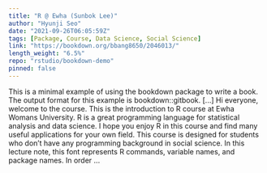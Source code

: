 ```yaml
---
title: "R @ Ewha (Sunbok Lee)"
author: "Hyunji Seo"
date: "2021-09-26T06:05:59Z"
tags: [Package, Course, Data Science, Social Science]
link: "https://bookdown.org/bbang8650/2046013/"
length_weight: "6.5%"
repo: "rstudio/bookdown-demo"
pinned: false
---
```


This is a minimal example of using the bookdown package to write a book. The output format for this example is bookdown::gitbook. [...] Hi everyone, welcome to the course. This is the introduction to R course at Ewha Womans University. R is a great programming language for statistical analysis and data science. I hope you enjoy R in this course and find many useful applications for your own field. This course is designed for students who don’t have any programming background in social science. In this lecture note, this font
represents R commands, variable names, and package names. In order ...
